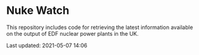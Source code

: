 # Nuke Watch

This repository includes code for retrieving the latest information available on the output of EDF nuclear power plants in the UK.

Last updated: 2021-05-07 14:06